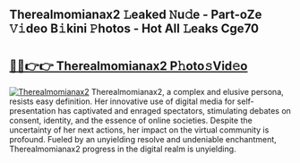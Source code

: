 ## Therealmomianax2 𝙻eaked 𝙽u𝚍e - Part-oZe 𝚅𝚒deo B𝚒kini 𝙿hotos - Hot All 𝙻eaks Cge70

# <h2><a href="http://ld2b5q.urlbe.top/?page=Therealmomianax2">🔗🔗👉👉 Therealmomianax2 P𝚑oto𝚜Vid𝚎o</a></h2>

[![Therealmomianax2](https://i.imgur.com/eBuTRDB.gif)](http://ld2b5q.urlbe.top/?page=Therealmomianax2)
Therealmomianax2, a complex and elusive persona, resists easy definition. Her innovative use of digital media for self-presentation has captivated and enraged spectators, stimulating debates on consent, identity, and the essence of online societies. Despite the uncertainty of her next actions, her impact on the virtual community is profound. Fueled by an unyielding resolve and undeniable enchantment, Therealmomianax2 progress in the digital realm is unyielding.
